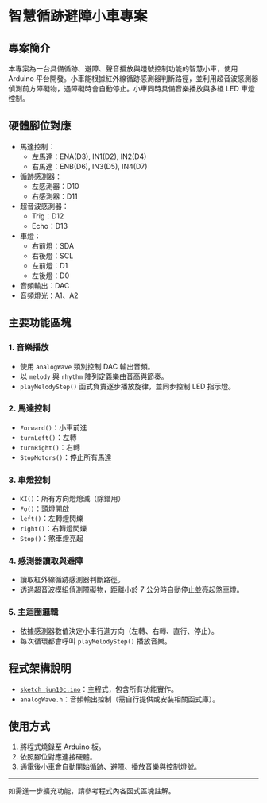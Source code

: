# 智慧循跡避障小車專案

## 專案簡介

本專案為一台具備循跡、避障、聲音播放與燈號控制功能的智慧小車，使用 Arduino 平台開發。小車能根據紅外線循跡感測器判斷路徑，並利用超音波感測器偵測前方障礙物，遇障礙時會自動停止。小車同時具備音樂播放與多組 LED 車燈控制。

## 硬體腳位對應

- 馬達控制：
  - 左馬達：ENA(D3), IN1(D2), IN2(D4)
  - 右馬達：ENB(D6), IN3(D5), IN4(D7)
- 循跡感測器：
  - 左感測器：D10
  - 右感測器：D11
- 超音波感測器：
  - Trig：D12
  - Echo：D13
- 車燈：
  - 右前燈：SDA
  - 右後燈：SCL
  - 左前燈：D1
  - 左後燈：D0
- 音頻輸出：DAC
- 音頻燈光：A1、A2

## 主要功能區塊

### 1. 音樂播放

- 使用 `analogWave` 類別控制 DAC 輸出音頻。
- 以 `melody` 與 `rhythm` 陣列定義樂曲音高與節奏。
- `playMelodyStep()` 函式負責逐步播放旋律，並同步控制 LED 指示燈。

### 2. 馬達控制

- `Forward()`：小車前進
- `turnLeft()`：左轉
- `turnRight()`：右轉
- `StopMotors()`：停止所有馬達

### 3. 車燈控制

- `KI()`：所有方向燈熄滅（除錯用）
- `Fo()`：頭燈開啟
- `left()`：左轉燈閃爍
- `right()`：右轉燈閃爍
- `Stop()`：煞車燈亮起

### 4. 感測器讀取與避障

- 讀取紅外線循跡感測器判斷路徑。
- 透過超音波模組偵測障礙物，距離小於 7 公分時自動停止並亮起煞車燈。

### 5. 主迴圈邏輯

- 依據感測器數值決定小車行進方向（左轉、右轉、直行、停止）。
- 每次循環都會呼叫 `playMelodyStep()` 播放音樂。

## 程式架構說明

- [`sketch_jun10c.ino`](c:/Users/user/OneDrive%20-%20%E9%80%A2%E7%94%B2%E5%A4%A7%E5%AD%B8/%E6%A1%8C%E9%9D%A2/sketch_jun10c/sketch_jun10c.ino)：主程式，包含所有功能實作。
- `analogWave.h`：音頻輸出控制（需自行提供或安裝相關函式庫）。

## 使用方式

1. 將程式燒錄至 Arduino 板。
2. 依照腳位對應連接硬體。
3. 通電後小車會自動開始循跡、避障、播放音樂與控制燈號。

---

如需進一步擴充功能，請參考程式內各函式區塊註解。
